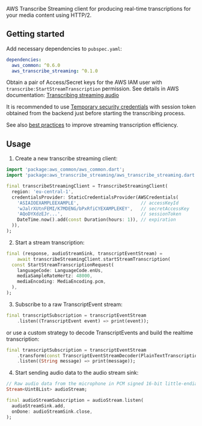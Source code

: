 AWS Transcribe Streaming client for producing real-time transcriptions for your media content using HTTP/2.

## Getting started

Add necessary dependencies to `pubspec.yaml`:
```yaml
dependencies:
  aws_common: ^0.6.0
  aws_transcribe_streaming: ^0.1.0
```

Obtain a pair of Access/Secret keys for the AWS IAM user with `transcribe:StartStreamTranscription` permission.
See details in AWS documentation: [Transcribing streaming audio](https://docs.aws.amazon.com/transcribe/latest/dg/streaming.html)

It is recommended to use [Temporary security credentials](https://docs.aws.amazon.com/IAM/latest/UserGuide/id_credentials_temp.html) with session token obtained from the backend just before starting the transcribing process.

See also [best practices](https://docs.aws.amazon.com/transcribe/latest/dg/streaming.html#best-practices) to improve streaming transcription efficiency.

## Usage

1. Create a new transcribe streaming client:
```dart
import 'package:aws_common/aws_common.dart';
import 'package:aws_transcribe_streaming/aws_transcribe_streaming.dart';

final transcribeStreamingClient = TranscribeStreamingClient(
  region: 'eu-central-1',
  credentialsProvider: StaticCredentialsProvider(AWSCredentials(
    'ASIAIOEXAMPLEEXAMPLE',                       // accessKeyId
    'wJalrXUtnFEMI/K7MDENG/bPxRfiCYEXAMPLEKEY',   // secretAccessKey
    'AQoDYXdzEJr...',                             // sessionToken
    DateTime.now().add(const Duration(hours: 1)), // expiration
  )),
);
```

2. Start a stream transcription:
```dart
final (response, audioStreamSink, transcriptEventStream) =
    await transcribeStreamingClient.startStreamTranscription(
  const StartStreamTranscriptionRequest(
    languageCode: LanguageCode.enUs,
    mediaSampleRateHertz: 48000,
    mediaEncoding: MediaEncoding.pcm,
  ),
);
```

3. Subscribe to a raw TranscriptEvent stream:
```dart
final transcriptSubscription = transcriptEventStream
    .listen((TranscriptEvent event) => print(event));
```
or use a custom strategy to decode TranscriptEvents and build the realtime transcription:
```dart
final transcriptSubscription = transcriptEventStream
    .transform(const TranscriptEventStreamDecoder(PlainTextTranscriptionStrategy()))
    .listen((String message) => print(message));
```

4. Start sending audio data to the audio stream sink:
```dart
// Raw audio data from the microphone in PCM signed 16-bit little-endian audio format
Stream<Uint8List> audioStream;

final audioStreamSubscription = audioStream.listen(
  audioStreamSink.add,
  onDone: audioStreamSink.close,
);
```
